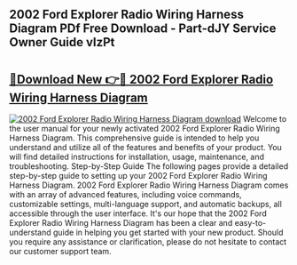 ## 2002 Ford Explorer Radio Wiring Harness Diagram PDf Free Download - Part-dJY Service Owner Guide vIzPt

# <h2><a href="http://dfunfgy.blite.top/?on=2002+Ford+Explorer+Radio+Wiring+Harness+Diagram">🔗Download New 👉🔴 2002 Ford Explorer Radio Wiring Harness Diagram</a></h2>

[![2002 Ford Explorer Radio Wiring Harness Diagram download](https://i.imgur.com/lujVjoI.png)](http://dfunfgy.blite.top/?on=2002+Ford+Explorer+Radio+Wiring+Harness+Diagram)
Welcome to the user manual for your newly activated 2002 Ford Explorer Radio Wiring Harness Diagram. This comprehensive guide is intended to help you understand and utilize all of the features and benefits of your product. You will find detailed instructions for installation, usage, maintenance, and troubleshooting. Step-by-Step Guide The following pages provide a detailed step-by-step guide to setting up your 2002 Ford Explorer Radio Wiring Harness Diagram. 2002 Ford Explorer Radio Wiring Harness Diagram comes with an array of advanced features, including voice commands, customizable settings, multi-language support, and automatic backups, all accessible through the user interface. It's our hope that the 2002 Ford Explorer Radio Wiring Harness Diagram has been a clear and easy-to-understand guide in helping you get started with your new product. Should you require any assistance or clarification, please do not hesitate to contact our customer support team.
